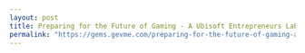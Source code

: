 ```yaml
---
layout: post
title: Preparing for the Future of Gaming - A Ubisoft Entrepreneurs Lab Fireside Chat
permalink: "https://gems.gevme.com/preparing-for-the-future-of-gaming-a-ubisoft-entrepreneurs-lab-fireside-chat"
---
```

